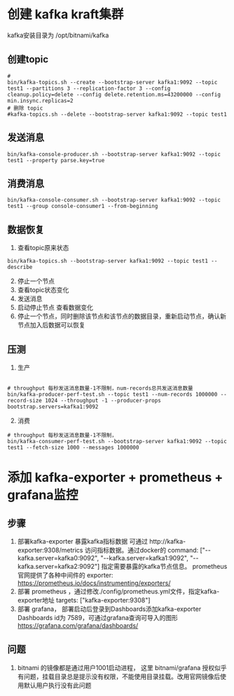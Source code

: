 # 创建 kafka kraft集群
kafka安装目录为 /opt/bitnami/kafka
## 创建topic
```shell
# 
bin/kafka-topics.sh --create --bootstrap-server kafka1:9092 --topic test1 --partitions 3 --replication-factor 3 --config cleanup.policy=delete --config delete.retention.ms=43200000 --config min.insync.replicas=2
# 删除 topic
#kafka-topics.sh --delete --bootstrap-server kafka1:9092 --topic test1
```
## 发送消息
```shell
bin/kafka-console-producer.sh --bootstrap-server kafka1:9092 --topic test1 --property parse.key=true
```
## 消费消息
```shell
bin/kafka-console-consumer.sh --bootstrap-server kafka1:9092 --topic test1 --group console-consumer1 --from-beginning
```

## 数据恢复
 
1. 查看topic原来状态
```shell
bin/kafka-topics.sh --bootstrap-server kafka1:9092 --topic test1 --describe
```
2. 停止一个节点
3. 查看topic状态变化
4. 发送消息
5. 启动停止节点 查看数据变化
6. 停止一个节点，同时删除该节点和该节点的数据目录，重新启动节点，确认新节点加入后数据可以恢复

## 压测
1. 生产
```shell

# throughput 每秒发送消息数量-1不限制，num-records总共发送消息数量
bin/kafka-producer-perf-test.sh --topic test1 --num-records 1000000 --record-size 1024 --throughput -1 --producer-props bootstrap.servers=kafka1:9092
```
2. 消费
```shell
# throughput 每秒发送消息数量-1不限制，
bin/kafka-consumer-perf-test.sh --bootstrap-server kafka1:9092 --topic test1 --fetch-size 1000 --messages 1000000
```

# 添加 kafka-exporter + prometheus + grafana监控
## 步骤
1. 部署kafka-exporter 暴露kafka指标数据 可通过 http://kafka-exporter:9308/metrics 访问指标数据。通过docker的 command: ["--kafka.server=kafka0:9092", "--kafka.server=kafka1:9092", "--kafka.server=kafka2:9092"] 指定需要暴露的kafka节点信息。
prometheus 官网提供了各种中间件的 exporter: https://prometheus.io/docs/instrumenting/exporters/
2. 部署 prometheus ，通过修改./config/prometheus.yml文件，指定kafka-exporter地址 targets: ["kafka-exporter:9308"]
3. 部署 grafana， 部署启动后登录到Dashboards添加kafka-exporter Dashboards id为 7589，可通过grafana查询可导入的图形 https://grafana.com/grafana/dashboards/

## 问题
1. bitnami 的镜像都是通过用户1001启动进程， 这里 bitnami/grafana 授权似乎有问题，挂载目录总是提示没有权限，不能使用目录挂载。改用官网镜像后使用默认用户执行没有此问题